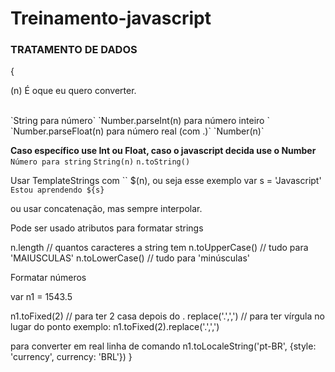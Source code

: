 # Treinamento-javascript

<h3>TRATAMENTO DE DADOS</h3>{

<p>(n) É oque eu quero converter.</p> 
<br>
`String para número`
`Number.parseInt(n) para número inteiro `
`Number.parseFloat(n) para número real (com .)`
`Number(n)`

<strong>Caso específico use Int ou Float, caso o javascript decida use o Number</strong>
<br>
`Número para string`
`String(n)`
`n.toString()`

Usar TemplateStrings com `` $(n), ou seja esse exemplo 
var s = 'Javascript'
`Estou aprendendo ${s}`

ou usar concatenação, mas sempre interpolar.

Pode ser usado atributos para formatar strings 

n.length // quantos caracteres a string tem
n.toUpperCase() // tudo para 'MAIUSCULAS'
n.toLowerCase() // tudo para 'minúsculas'

Formatar números 

var n1 = 1543.5

n1.toFixed(2) // para ter 2 casa depois do .
replace('.',',') // para ter vírgula no lugar do ponto
exemplo: n1.toFixed(2).replace('.',',')

para converter em real linha de comando
n1.toLocaleString('pt-BR', {style: 'currency', currency: 'BRL'})
}
